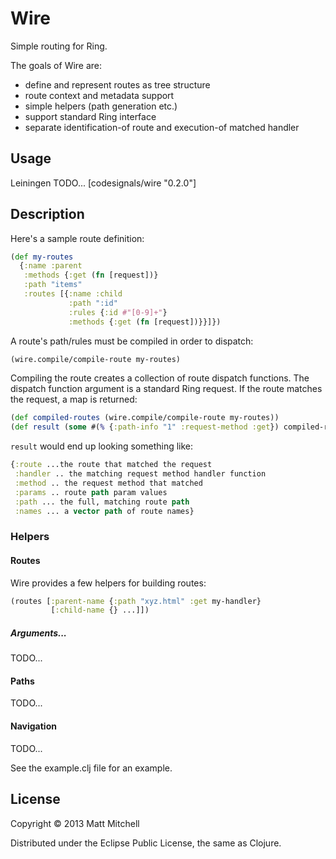 # Wire

Simple routing for Ring.

The goals of Wire are:

  * define and represent routes as tree structure
  * route context and metadata support
  * simple helpers (path generation etc.)
  * support standard Ring interface
  * separate identification-of route and execution-of matched handler

## Usage
Leiningen TODO...
[codesignals/wire "0.2.0"]

## Description

Here's a sample route definition:

```clojure
(def my-routes
  {:name :parent
   :methods {:get (fn [request])}
   :path "items"
   :routes [{:name :child
             :path ":id"
             :rules {:id #"[0-9]+"}
             :methods {:get (fn [request])}}]})
```

A route's path/rules must be compiled in order to dispatch:

```clojure
(wire.compile/compile-route my-routes)
```

Compiling the route creates a collection of route dispatch functions. The dispatch function argument is a standard Ring request.
If the route matches the request, a map is returned:

```clojure
(def compiled-routes (wire.compile/compile-route my-routes))
(def result (some #(% {:path-info "1" :request-method :get}) compiled-routes))
```

`result` would end up looking something like:

```clojure
{:route ...the route that matched the request
 :handler .. the matching request method handler function
 :method .. the request method that matched
 :params .. route path param values
 :path ... the full, matching route path
 :names ... a vector path of route names}
```

### Helpers

#### Routes
Wire provides a few helpers for building routes:

```clojure
(routes [:parent-name {:path "xyz.html" :get my-handler}
         [:child-name {} ...]])
```

##### Arguments...
TODO...

#### Paths
TODO...

#### Navigation
TODO...

See the example.clj file for an example.

## License

Copyright © 2013 Matt Mitchell

Distributed under the Eclipse Public License, the same as Clojure.
